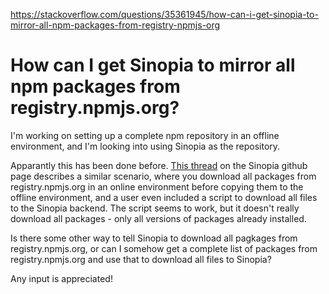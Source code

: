 <a href="https://stackoverflow.com/questions/35361945/how-can-i-get-sinopia-to-mirror-all-npm-packages-from-registry-npmjs-org">https://stackoverflow.com/questions/35361945/how-can-i-get-sinopia-to-mirror-all-npm-packages-from-registry-npmjs-org</a><div id="articleHeader"><h1>How can I get Sinopia to mirror all npm packages from registry.npmjs.org?</h1></div>

<p>I'm working on setting up a complete npm repository in an offline environment, and I'm looking into using Sinopia as the repository.</p>

<p>Apparantly this has been done before. <a href="https://github.com/rlidwka/sinopia/issues/98" target="_blank">This thread</a> on the Sinopia github page describes a similar scenario, where you download all packages from registry.npmjs.org in an online environment before copying them to the offline environment, and a user even included a script to download all files to the Sinopia backend. The script seems to work, but it doesn't really download all packages - only all versions of packages already installed.</p>

<p>Is there some other way to tell Sinopia to download all pagkages from registry.npmjs.org, or can I somehow get a complete list of packages from registry.npmjs.org and use that to download all files to Sinopia?</p>

<p>Any input is appreciated!</p>
    
